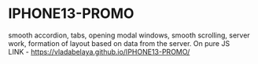 # IPHONE13-PROMO
  smooth accordion, tabs, opening modal windows, smooth scrolling, server work, formation of layout based on data from the server. On pure JS <br>
LINK - https://vladabelaya.github.io/IPHONE13-PROMO/
